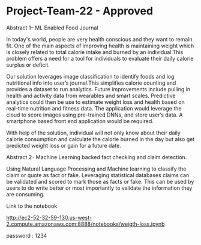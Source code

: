 # Project-Team-22 - Approved
Abstract 1– ML Enabled Food Journal

In today's world, people are very health conscious and they want to remain fit. One of the main aspects of improving health is maintaining weight which is closely related to total calorie intake and burned by an individual.This problem offers a need for a tool for individuals to evaluate their daily calorie surplus or deficit.

Our solution leverages image classification to identify foods and log nutritional info into user’s journal.This simplifies calorie counting and provides a dataset to run analytics. Future improvements include pulling in health and activity data from wearables and smart scales. Predictive analytics could then be use to estimate weight loss and health based on real-time nutrition and fitness data. The application would leverage the cloud to score images using pre-trained DNNs, and store user’s data. A smartphone based front end application would be required.

With help of the solution, individual will not only know about their daily calorie consumption and calculate the calorie burned in the day but also get predicted weight loss or gain for a future date.

Abstract 2- Machine Learning backed fact checking and claim detection.

Using Natural Language Processing and Machine learning to classify the claim or quote as fact or fake. Leveraging statistical databases claims can be validated and scored to mark those as facts or fake. This can be used by users to do write better or most importantly to validate the information they are consuming.


Link to the notebook

http://ec2-52-32-59-130.us-west-2.compute.amazonaws.com:8888/notebooks/weigth-loss.ipynb

password : 1234
